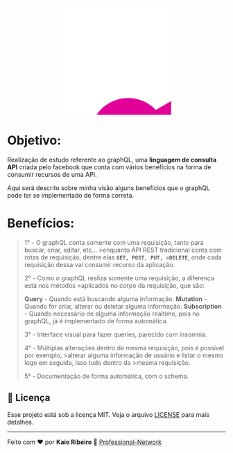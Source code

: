 <p align="center">
  <img alt="graphql" title="graphql" src="assets/logo.svg" width="50%" height="50%"/>
</p>


# Objetivo:

Realização de estudo referente ao graphQL, uma **linguagem de consulta API** criada pelo facebook que conta com vários benefícios na forma de consumir recursos de uma API.

Aqui será descrito sobre minha visão alguns benefícios que o graphQL pode ter se implementado de forma correta.
 
# Benefícios:

> 1° - O graphQL conta somente com uma requisição, tanto para buscar, criar, editar, etc... >enquanto API REST tradicional conta com rotas de requisição, dentre elas **`GET, POST, PUT, >DELETE`**, onde cada requisição dessa vai consumir recurso da aplicação. 
>
> 2° - Como o graphQL realiza somente uma requisição, a diferença está nos métodos >aplicados no corpo da requisição, que são:
>
> **Query** - Quando está buscando alguma informação.
> **Mutation** - Quando for criar, alterar ou deletar alguma informação. 
> **Subscription** -  Quando necessário de alguma informação realtime, pois no graphQL, já
> é implementado de forma automática.
>
> 3° - Interface visual para fazer queries, parecido com insomnia.
>
> 4° - Múltiplas alterações dentro da mesma requisição, pois é possível por exemplo, >alterar alguma informação de usuário e listar o mesmo logo em seguida, isso tudo dentro da >mesma requisição.
>
> 5° - Documentação de forma automática, com o schema.



## :memo: Licença

Esse projeto está sob a licença MIT. Veja o arquivo [LICENSE](https://raw.githubusercontent.com/kaiorr/graphql/master/LICENSE) para mais detalhes.

----

Feito com :heart: por **Kaio Ribeiro** :call_me_hand: [Professional-Network](https://www.linkedin.com/in/kaio-ribeiro-310123150/)